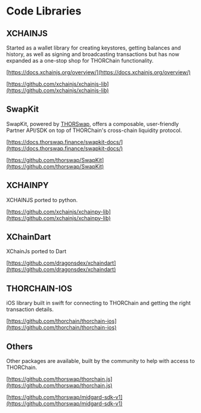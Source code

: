 # Code Libraries

## XCHAINJS

Started as a wallet library for creating keystores, getting balances and history, as well as signing and broadcasting transactions but has now expanded as a one-stop shop for THORChain functionality.

[https://docs.xchainjs.org/overview/](https://docs.xchainjs.org/overview/)

[https://github.com/xchainjs/xchainjs-lib](https://github.com/xchainjs/xchainjs-lib)

## SwapKit

SwapKit, powered by [THORSwap](https://thorswap.finance/), offers a composable, user-friendly Partner API/SDK on top of THORChain's cross-chain liquidity protocol.

[https://docs.thorswap.finance/swapkit-docs/](https://docs.thorswap.finance/swapkit-docs/)

[https://github.com/thorswap/SwapKit](https://github.com/thorswap/SwapKit)

## XCHAINPY

XCHAINJS ported to python.

[https://github.com/xchainjs/xchainpy-lib](https://github.com/xchainjs/xchainpy-lib)

## XChainDart

XChainJs ported to Dart

[https://github.com/dragonsdex/xchaindart](https://github.com/dragonsdex/xchaindart)

## THORCHAIN-IOS

iOS library built in swift for connecting to THORChain and getting the right transaction details.

[https://github.com/thorchain/thorchain-ios](https://github.com/thorchain/thorchain-ios)

## Others

Other packages are available, built by the community to help with access to THORChain.

[https://github.com/thorswap/thorchain.js](https://github.com/thorswap/thorchain.js)

[https://github.com/thorswap/midgard-sdk-v1](https://github.com/thorswap/midgard-sdk-v1)
